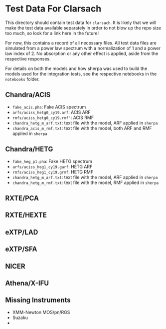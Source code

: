 Test Data For Clarsach
======================

This directory should contain test data for `clarsach`. It is likely that we will make the test data available separately in order to not blow up the repo size too much, so look for a link here in the future!

For now, this contains a record of all necessary files. All test data files are simulated from a power law spectrum with a normalization of 1 and a power law index of 2. No absorption or any other effect is applied, aside from the respective responses.

For details on both the models and how sherpa was used to build the models used for the integration tests, see the respective notebooks in the `notebooks` folder.

Chandra/ACIS
------------
* `fake_acis.pha`: Fake ACIS spectrum
* `arfs/aciss_hetg0_cy19.arf`: ACIS ARF
* `rmfs/aciss_hetg0_cy19.rmf"`: ACIS RMF
* `chandra_hetg_m_arf.txt`: text file with the model, ARF applied in `sherpa`
* `chandra_acis_m_rmf.txt`: text file with the model, both ARF and RMF applied in `sherpa` 

Chandra/HETG
------------
* `fake_heg_p1.pha`: Fake HETG spectrum
* `arfs/aciss_heg1_cy19.garf`: HETG ARF
* `rmfs/aciss_heg1_cy19.grmf`: HETG RMF
* `chandra_hetg_m_arf.txt`: text file with the model, ARF applied in `sherpa` 
* `chandra_hetg_m_rmf.txt`: text file with the model, RMF applied in `sherpa`
 
RXTE/PCA
--------




RXTE/HEXTE
----------


eXTP/LAD
--------


eXTP/SFA
--------

NICER
-----


Athena/X-IFU
------------


Missing Instruments
-------------------
* XMM-Newton MOS/pn/RGS
* Suzaku 
* 








